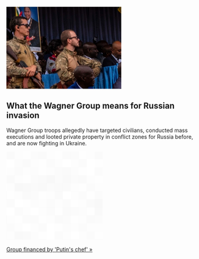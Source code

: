 
![What the Wagner Group means for Russian invasion](./20220401115840.png)
## What the Wagner Group means for Russian invasion

Wagner Group troops allegedly have targeted civilians, conducted mass executions and looted private property in conflict zones for Russia before, and are now fighting in Ukraine.

![pic](../square_bg.png)

[Group financed by 'Putin's chef' »](https://www.yahoo.com/news/wagner-group-182626006.html)
